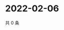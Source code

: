 # 2022-02-06

共 0 条

<!-- BEGIN WEIBO -->
<!-- 最后更新时间 Sun Feb 06 2022 11:13:50 GMT+0800 (China Standard Time) -->

<!-- END WEIBO -->
